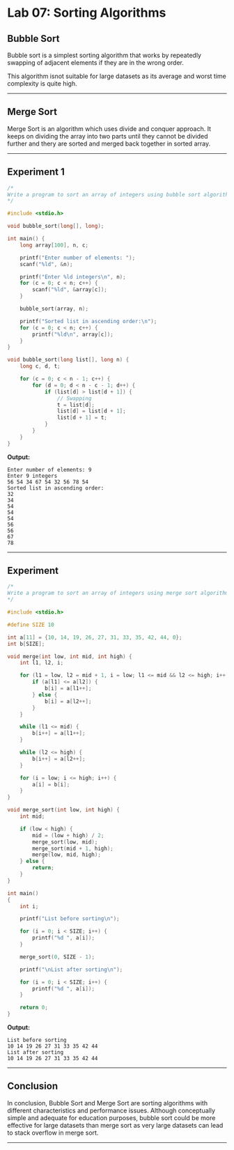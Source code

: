 # Lab 07: Sorting Algorithms

## Bubble Sort
Bubble sort is a simplest sorting algorithm that works by repeatedly swapping of adjacent elements if they are in the wrong order.

This algorithm isnot suitable for large datasets as its average and worst time complexity is quite high.

---

## Merge Sort
Merge Sort is an algorithm which uses divide and conquer approach. It keeps on dividing the array into two parts until they cannot be divided further and thery are sorted and merged back together in sorted array.

---

## Experiment 1
```c
/*
Write a program to sort an array of integers using bubble sort algorithm.
*/

#include <stdio.h>

void bubble_sort(long[], long);

int main() {
    long array[100], n, c;

    printf("Enter number of elements: ");
    scanf("%ld", &n);

    printf("Enter %ld integers\n", n);
    for (c = 0; c < n; c++) {
        scanf("%ld", &array[c]);
    }

    bubble_sort(array, n);

    printf("Sorted list in ascending order:\n");
    for (c = 0; c < n; c++) {
        printf("%ld\n", array[c]);
    }
}

void bubble_sort(long list[], long n) {
    long c, d, t;

    for (c = 0; c < n - 1; c++) {
        for (d = 0; d < n - c - 1; d++) {
            if (list[d] > list[d + 1]) {
                // Swapping
                t = list[d];
                list[d] = list[d + 1];
                list[d + 1] = t;
            }
        }
    }
}
```

**Output:**
```output
Enter number of elements: 9
Enter 9 integers
56 54 34 67 54 32 56 78 54    
Sorted list in ascending order:
32
34
54
54
54
56
56
67
78
```

---

## Experiment 
```c
/*
Write a program to sort an array of integers using merge sort algorithm.
*/

#include <stdio.h>

#define SIZE 10

int a[11] = {10, 14, 19, 26, 27, 31, 33, 35, 42, 44, 0};
int b[SIZE];

void merge(int low, int mid, int high) {
    int l1, l2, i;

    for (l1 = low, l2 = mid + 1, i = low; l1 <= mid && l2 <= high; i++) {
        if (a[l1] <= a[l2]) {
            b[i] = a[l1++];
        } else {
            b[i] = a[l2++];
        }
    }

    while (l1 <= mid) {
        b[i++] = a[l1++];
    }

    while (l2 <= high) {
        b[i++] = a[l2++];
    }

    for (i = low; i <= high; i++) {
        a[i] = b[i];
    }
}

void merge_sort(int low, int high) {
    int mid;

    if (low < high) {
        mid = (low + high) / 2;
        merge_sort(low, mid);
        merge_sort(mid + 1, high);
        merge(low, mid, high);
    } else {
        return;
    }
}

int main()
{
    int i;

    printf("List before sorting\n");

    for (i = 0; i < SIZE; i++) {
        printf("%d ", a[i]);
    }

    merge_sort(0, SIZE - 1);

    printf("\nList after sorting\n");

    for (i = 0; i < SIZE; i++) {
        printf("%d ", a[i]);
    }

    return 0;
}
```

**Output:**
```output
List before sorting
10 14 19 26 27 31 33 35 42 44 
List after sorting
10 14 19 26 27 31 33 35 42 44
```

---

## Conclusion
In conclusion, Bubble Sort and Merge Sort are sorting algorithms with different characteristics and performance issues. Although conceptually simple and adequate for education purposes, bubble sort could be more effective for large datasets than merge sort as very large datasets can lead to stack overflow in merge sort.

---
